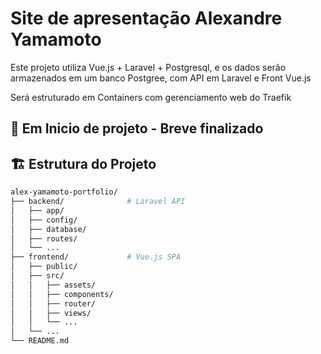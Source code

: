 # Site de apresentação Alexandre Yamamoto

Este projeto utiliza Vue.js + Laravel + Postgresql, e os dados serão armazenados em um banco Postgree, com API em Laravel e Front Vue.js

Será estruturado em Containers com gerenciamento web do Traefik

## 🚀 Em Inicio de projeto - Breve finalizado

## 🏗️ Estrutura do Projeto

```bash
alex-yamamoto-portfolio/
├── backend/              # Laravel API
│   ├── app/
│   ├── config/
│   ├── database/
│   ├── routes/
│   └── ...
├── frontend/             # Vue.js SPA
│   ├── public/
│   ├── src/
│   │   ├── assets/
│   │   ├── components/
│   │   ├── router/
│   │   ├── views/
│   │   └── ...
│   └── ...
└── README.md
```
